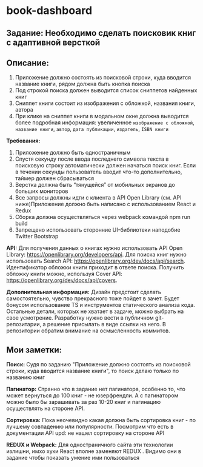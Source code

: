# book-dashboard
## Задание: Необходимо сделать поисковик книг с адаптивной версткой
 
## Описание:
1. Приложение должно состоять из поисковой строки, куда вводится название книги, рядом должна быть кнопка поиска
2. Под строкой поиска должен выводится список сниппетов найденных книг
3. Сниппет книги состоит из изображения с обложкой, названия книги, автора
4. При клике на сниппет книги в модальном окне должна выводится более подробная информация: увеличенное `изображение с обложкой`, `название книги`, `автор`, `дата публикации`, `издатель`, `ISBN книги`

**Требования:**
1. Приложение должно быть одностраничным
2. Спустя секунду после ввода последнего символа текста в поисковую строку автоматически должен начаться поиск книг. Если в течении секунды пользователь вводит что-то дополнительно, таймер должен сбрасываться
3. Верстка должна быть “тянущейся” от мобильных экранов до больших мониторов
4. Все запросы должны идти с клиента в API Open Library (см. API ниже)Приложение должно быть написано с использованием React и Redux
5. Сборка должна осуществляться через webpack командой npm run build
6. Запрещено использовать сторонние UI-библиотеки наподобие Twitter Bootstrap

**API:**
Для получения данных о книгах нужно использовать API Open Library: https://openlibrary.org/developers/api.
Для поиска книг нужно использовать Search API: https://openlibrary.org/dev/docs/api/search.
Идентификатор обложки книги приходит в ответе поиска. Получить обложку книги можно, используя Cover API: https://openlibrary.org/dev/docs/api/covers.

**Дополнительная информация:**
Дизайн предстоит сделать самостоятельно, чувство прекрасного тоже пойдет в зачет. Будет бонусом использование TS и инструментов статического анализа кода. Остальные детали, которых не хватает в задаче, можно выбрать на свое усмотрение.
Разработку нужно вести в публичном git-репозитарии, а решение присылать в виде ссылки на него. В репозитории обратим внимание на осмысленность коммитов.

 
## Мои заметки:

**Поиск:**
Судя по заданию "Приложение должно состоять из поисковой строки, куда вводится название книги", то поиск делаю только по названию книг

**Пагинатор:**
Странно что в задание нет пагинатора, особенно то, что может вернуться до 100 книг - не юзерфрендли. А с пагинатором можно было бы зарашивать за раз 10-20 книг и пагинацию осуществлять на стороне API.

**Сортировка:**
Пока неочевидно какая должна быть сортировка книг - по лучшему совпадению или популярности. Посмотрим что есть в документации API
upd: не нашел сортировку на стороне API

**REDUX и Webpack:**
Для одностраничного сайта эти технологии излишни, имхо хуки React вполне заменяют REDUX . Видимо они в задание чтобы показать умение ими пользоваться